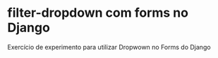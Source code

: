 # filter-dropdown com forms no Django
Exercício de experimento para utilizar Dropwown no Forms do Django
